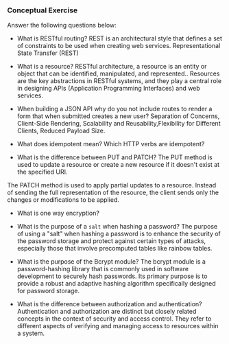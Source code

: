 ### Conceptual Exercise

Answer the following questions below:

- What is RESTful routing?
REST is an architectural style that defines a set of constraints to be used when creating web services. Representational State Transfer (REST)

- What is a resource?
 RESTful architecture, a resource is an entity or object that can be identified, manipulated, and represented.. Resources are the key abstractions in RESTful systems, and they play a central role in designing APIs (Application Programming Interfaces) and web services.

- When building a JSON API why do you not include routes to render a form that when submitted creates a new user?
Separation of Concerns, Client-Side Rendering, Scalability and Reusability,Flexibility for Different Clients, Reduced Payload Size.
- What does idempotent mean? Which HTTP verbs are idempotent?

- What is the difference between PUT and PATCH?
The PUT method is used to update a resource or create a new resource if it doesn't exist at the specified URI.

The PATCH method is used to apply partial updates to a resource. Instead of sending the full representation of the resource, the client sends only the changes or modifications to be applied.
- What is one way encryption?

- What is the purpose of a `salt` when hashing a password?
The purpose of using a "salt" when hashing a password is to enhance the security of the password storage and protect against certain types of attacks, especially those that involve precomputed tables like rainbow tables.

- What is the purpose of the Bcrypt module?
The bcrypt module is a password-hashing library that is commonly used in software development to securely hash passwords. Its primary purpose is to provide a robust and adaptive hashing algorithm specifically designed for password storage.

- What is the difference between authorization and authentication?
Authentication and authorization are distinct but closely related concepts in the context of security and access control. They refer to different aspects of verifying and managing access to resources within a system.